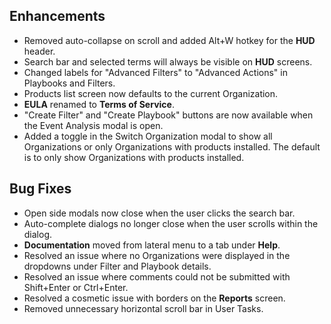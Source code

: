 ## Enhancements
- Removed auto-collapse on scroll and added Alt+W hotkey for the **HUD** header. 
- Search bar and selected terms will always be visible on **HUD** screens. 
- Changed labels for "Advanced Filters" to "Advanced Actions" in Playbooks and Filters. 
- Products list screen now defaults to the current Organization. 
- **EULA** renamed to **Terms of Service**.
- "Create Filter" and "Create Playbook" buttons are now available when the Event Analysis modal is open.
- Added a toggle in the Switch Organization modal to show all Organizations or only Organizations with products installed. The default is to only show Organizations with products installed.

## Bug Fixes
- Open side modals now close when the user clicks the search bar. 
- Auto-complete dialogs no longer close when the user scrolls within the dialog. 
- **Documentation** moved from lateral menu to a tab under **Help**. 
- Resolved an issue where no Organizations were displayed in the dropdowns under Filter and Playbook details. 
- Resolved an issue where comments could not be submitted with Shift+Enter or Ctrl+Enter. 
- Resolved a cosmetic issue with borders on the **Reports** screen. 
- Removed unnecessary horizontal scroll bar in User Tasks. 
